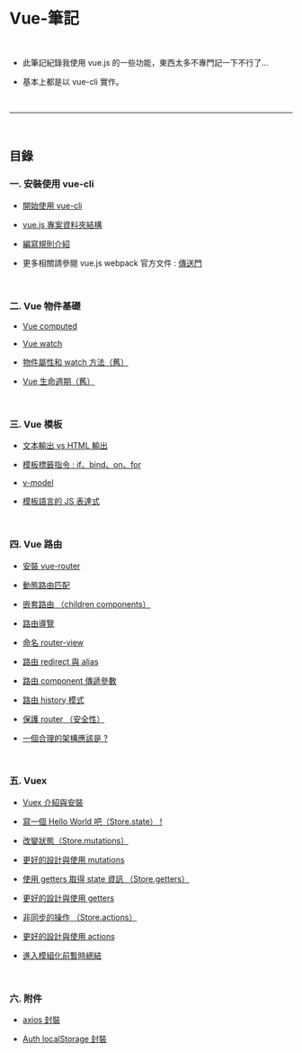 # Vue-筆記

<br>

* 此筆記紀錄我使用 vue.js 的一些功能，東西太多不專門記一下不行了...

* 基本上都是以 vue-cli 實作。

<br>

---

<br>

## 目錄

### 一. 安裝使用 vue-cli

* [開始使用 vue-cli](./vue-cli/usingCli/README.md)

* [vue.js 專案資料夾結構](./vue-cli/projectStructure/README.md)

* [編寫規則介紹](./vue-cli/codingRule/README.md)

* 更多相關請參閱 vue.js webpack 官方文件 : [傳送門](https://vuejs-templates.github.io/webpack/)

<br>


### 二. Vue 物件基礎

* [Vue computed](./vue-basic/vueComputed/README.md)

* [Vue watch](./vue-basic/vueWatch/README.md)

* [物件屬性和 watch 方法（舊）](./vue-basic/attrAndWatch.js)

* [Vue 生命週期（舊）](./vue-basic/lifecycle.js)

<br>

### 三. Vue 模板

* [文本輸出 vs HTML 輸出](./vue-template/basics)

* [模板標籤指令 : if、bind、on、for](./vue-template/directives/README.md)

* [v-model](./vue-template/v-model/README.md)

* [模板語言的 JS 表達式](./vue-template/jsExpress)


<br>

### 四. Vue 路由

* [安裝 vue-router](./vue-router/install.md)

* [動態路由匹配](./vue-router/routerMatch)

* [嵌套路由 （children components）](./vue-router/children)

* [路由導覽](./vue-router/nav)

* [命名 router-view](./vue-router/routerView)

* [路由 redirect 與 alias](./vue-router/redirectAndAlias)

* [路由 component 傳遞參數](./vue-router/passValue)

* [路由 history 模式](./vue-router/history)

* [保護 router （安全性）](./vue-router/security)

* [一個合理的架構應該是 ? ](./vue-router/structure)

<br>

### 五. Vuex

* [Vuex 介紹與安裝](./vuex/intro/README.md)

* [寫一個 Hello World 吧（Store.state） !](./vuex/basic/README.md)

* [改變狀態（Store.mutations）](./vuex/mutations/README.md)

* [更好的設計與使用 mutations](./vuex/mutations-improve/README.md)

* [使用 getters 取得 state 資訊 （Store.getters）](./vuex/getters/README.md)

* [更好的設計與使用 getters](./vuex/getters-improve/README.md)

* [非同步的操作 （Store.actions）](./vuex/actions/README.md)

* [更好的設計與使用 actions](./vuex/actions-improve/README.md)

* [進入模組化前暫時總結](./vuex/befure-modules/README.md)



<br>

### 六. 附件

* [axios 封裝](./utils/axios/Api.js)

* [Auth localStorage 封裝](./utils/auth/AuthStore.js)